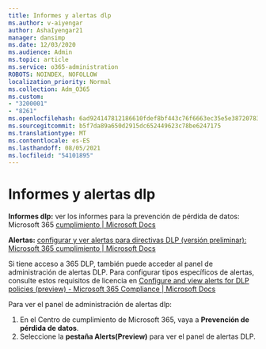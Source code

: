 ```yaml
---
title: Informes y alertas dlp
ms.author: v-aiyengar
author: AshaIyengar21
manager: dansimp
ms.date: 12/03/2020
ms.audience: Admin
ms.topic: article
ms.service: o365-administration
ROBOTS: NOINDEX, NOFOLLOW
localization_priority: Normal
ms.collection: Adm_O365
ms.custom:
- "3200001"
- "8261"
ms.openlocfilehash: 6ad924147812186610fdef8bf443c76f6663ec35e5e38720783fd4b0369bc579
ms.sourcegitcommit: b5f7da89a650d2915dc652449623c78be6247175
ms.translationtype: MT
ms.contentlocale: es-ES
ms.lasthandoff: 08/05/2021
ms.locfileid: "54101895"
---
```

# <a name="dlp-reporting-and-alerts"></a>Informes y alertas dlp

**Informes dlp:** ver los informes para la prevención de pérdida de datos: Microsoft 365 [cumplimiento | Microsoft Docs](https://docs.microsoft.com/microsoft-365/compliance/view-the-dlp-reports?view=o365-worldwide&preserve-view=true)

**Alertas:** [configurar y ver alertas para directivas DLP (versión preliminar): Microsoft 365 cumplimiento | Microsoft Docs](https://docs.microsoft.com/microsoft-365/compliance/dlp-configure-view-alerts-policies?view=o365-worldwide&preserve-view=true)

 Si tiene acceso a 365 DLP, también puede acceder al panel de administración de alertas DLP.  Para configurar tipos específicos de alertas, consulte estos requisitos de licencia en [Configure and view alerts for DLP policies (preview) - Microsoft 365 Compliance | Microsoft Docs](https://docs.microsoft.com/microsoft-365/compliance/dlp-configure-view-alerts-policies?view=o365-worldwide#licensing-for-alert-configuration-options&preserve-view=true)

Para ver el panel de administración de alertas dlp:

1. En el Centro de cumplimiento de Microsoft 365, vaya a **Prevención de pérdida de datos**.
1. Seleccione la **pestaña Alerts(Preview)** para ver el panel de alertas DLP.